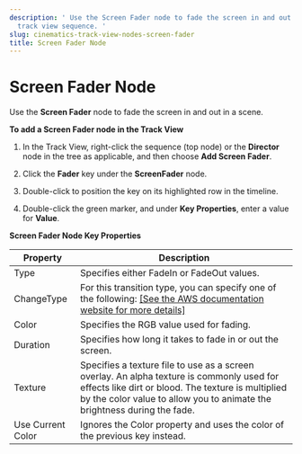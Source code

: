 ```yaml
---
description: ' Use the Screen Fader node to fade the screen in and out in a &ALYlong;
  track view sequence. '
slug: cinematics-track-view-nodes-screen-fader
title: Screen Fader Node
---
```

# Screen Fader Node<a name="cinematics-track-view-nodes-screen-fader"></a>

Use the **Screen Fader** node to fade the screen in and out in a scene\.

**To add a Screen Fader node in the Track View**

1. In the Track View, right\-click the sequence \(top node\) or the **Director** node in the tree as applicable, and then choose **Add Screen Fader**\.

1. Click the **Fader** key under the **ScreenFader** node\.

1. Double\-click to position the key on its highlighted row in the timeline\.

1. Double\-click the green marker, and under **Key Properties**, enter a value for **Value**\.

 


**Screen Fader Node Key Properties**  

| Property | Description | 
| --- | --- | 
| Type | Specifies either FadeIn or FadeOut values\. | 
| ChangeType |  For this transition type, you can specify one of the following:  [\[See the AWS documentation website for more details\]](http://docs.aws.amazon.com/lumberyard/latest/userguide/cinematics-track-view-nodes-screen-fader.html)  | 
| Color | Specifies the RGB value used for fading\. | 
| Duration | Specifies how long it takes to fade in or out the screen\. | 
| Texture |  Specifies a texture file to use as a screen overlay\. An alpha texture is commonly used for effects like dirt or blood\. The texture is multiplied by the color value to allow you to animate the brightness during the fade\.  | 
| Use Current Color | Ignores the Color property and uses the color of the previous key instead\. | 